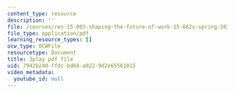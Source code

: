 ```yaml
---
content_type: resource
description: ''
file: /courses/res-15-003-shaping-the-future-of-work-15-662x-spring-2016/7942b240ffdcbd68a0229d2e65561015_RKjvoLeojfk.pdf
file_type: application/pdf
learning_resource_types: []
ocw_type: OCWFile
resourcetype: Document
title: 3play pdf file
uid: 7942b240-ffdc-bd68-a022-9d2e65561015
video_metadata:
  youtube_id: null
---
```

